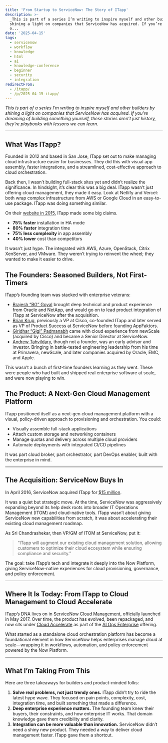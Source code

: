 ```yaml
---
title: 'From Startup to ServiceNow: The Story of ITapp'
description: >-
  _This is part of a series I’m writing to inspire myself and other builders by
  shining a light on companies that ServiceNow has acquired. If you’re dreaming
  o...
date: '2025-04-15'
tags:
  - servicenow
  - workflow
  - knowledge
  - html
  - ai
  - knowledge-conference
  - beginner
  - security
  - integration
redirectFrom:
  - /itapp/
  - /p/2025-04-15-itapp/
---
```


_This is part of a series I’m writing to inspire myself and other builders by shining a light on companies that ServiceNow has acquired. If you’re dreaming of building something yourself, these stories aren’t just history, they’re playbooks with lessons we can learn._

---

## What Was ITapp?

Founded in 2012 and based in San Jose, ITapp set out to make managing cloud infrastructure easier for businesses. They did this with visual app assembly, faster integrations, and a streamlined, cost-effective approach to cloud orchestration.

Back then, I wasn’t building full-stack sites yet and didn’t realize the significance. In hindsight, it’s clear this was a big deal. ITapp wasn’t just offering cloud management, they made it easy. Look at Netlify and Vercel: both wrap complex infrastructure from AWS or Google Cloud in an easy-to-use package. ITapp was doing something similar.

On their [website in 2015](https://web.archive.org/web/20151101114337/http://www.itapp.com/?_bhlid=6088df797ee93d35e090d692cb4f983b15578926), ITapp made some big claims.

- **75% faster** installation in HA mode
- **80% faster** integration time
- **75% less complexity** in app assembly
- **40% lower** cost than competitors

It wasn’t just hype. The integrated with AWS, Azure, OpenStack, Citrix XenServer, and VMware. They weren’t trying to reinvent the wheel; they wanted to make it easier to drive.

## The Founders: Seasoned Builders, Not First-Timers

 ITapp’s founding team was stacked with enterprise veterans:

- [Brajesh “BG” Goyal](https://www.linkedin.com/in/brajeshgoyal/?_bhlid=4a126fd9af40a1ba1f08f3b02d0010c8a05c028c) brought deep technical and product experience from Oracle and NetApp, and would go on to lead product integration of ITapp at ServiceNow after the acquisition.
- [Brian Krug](https://www.linkedin.com/in/krugone/?_bhlid=eab5e58f17f9d69d20d10bc4a817c21f9bf8135e), previously a VP at Cisco, co-founded ITapp and later served as VP of Product Success at ServiceNow before founding AppFaktors.
- [Giridhar “Gigi” Padmanabh](https://www.linkedin.com/in/giridhar-padmanabh/?_bhlid=4fe66e5fc9bc535ce6347cd95ef00e663d0df389) came with cloud experience from newScale (acquired by Cisco) and became a Senior Director at ServiceNow.
- [Andrew Tahvildary](https://www.linkedin.com/in/tahvildary/?_bhlid=df8620cd3ebb7ddfdbeeb2871da251a206656f18), though not a founder, was an early advisor and investor. Bringing in battle-tested engineering leadership from his time at Primavera, newScale, and later companies acquired by Oracle, EMC, and Apple.

This wasn’t a bunch of first-time founders learning as they went. These were people who had built and shipped real enterprise software at scale, and were now playing to win.

## The Product: A Next-Gen Cloud Management Platform

ITapp positioned itself as a next-gen cloud management platform with a visual, policy-driven approach to provisioning and orchestration. You could:

- Visually assemble full-stack applications
- Attach custom storage and networking containers
- Manage quotas and delivery across multiple cloud providers
- Automate deployments with integrated CI/CD pipelines 

It was part cloud broker, part orchestrator, part DevOps enabler, built with the enterprise in mind. 

---

## The Acquisition: ServiceNow Buys In

 In April 2016, ServiceNow acquired ITapp for [$15 million](https://www.sec.gov/Archives/edgar/data/0001373715/0001373715-16-000364-index.htm?utm_source=jace.pro&utm_medium=newsletter&utm_campaign=from-startup-to-servicenow-the-story-of-itapp&_bhlid=5feb389e415367f6dc1f384bbe39a9a517fcc4ee).

It was a quiet but strategic move. At the time, ServiceNow was aggressively expanding beyond its help desk roots into broader IT Operations Management (ITOM) and cloud-native tools. ITapp wasn’t about giving ServiceNow new capabilities from scratch, it was about accelerating their existing cloud management roadmap.

As Sri Chandrashekar, then VP/GM of ITOM at ServiceNow, put it:

> “ITapp will augment our existing cloud management solution, allowing customers to optimize their cloud ecosystem while ensuring compliance and security.”

The goal: take ITapp’s tech and integrate it deeply into the Now Platform, giving ServiceNow-native experiences for cloud provisioning, governance, and policy enforcement. 

---

## Where It Is Today: From ITapp to Cloud Management to Cloud Accelerate

ITapp’s DNA lives on in [ServiceNow Cloud Management](https://www.servicenow.com/products/cloud-management.html?utm_source=jace.pro&utm_medium=newsletter&utm_campaign=from-startup-to-servicenow-the-story-of-itapp&_bhlid=201d5dbeb5c9a190c84c9028e9d97597f0b8d52e), officially launched in May 2017. Over time, the product has evolved, been repackaged, and now sits under [Cloud Accelerate](https://www.servicenow.com/products/cloud-management.html?_bhlid=cf3d61f48ac814cbe199b3f1abc304a3baacff28) as part of the [AI Ops Enterprise](https://www.servicenow.com/content/dam/servicenow-assets/public/en-us/doc-type/other-document/entitlements/sn-it-operations-management.pdf?_bhlid=7aba6ee7a19768d10f93170869805b824089ba30) offering.

What started as a standalone cloud orchestration platform has become a foundational element in how ServiceNow helps enterprises manage cloud at scale—wrapping it in workflows, automation, and policy enforcement powered by the Now Platform. 

---

## What I’m Taking From This

 Here are three takeaways for builders and product-minded folks:

1. **Solve real problems, not just trendy ones.**
    ITapp didn’t try to ride the latest hype wave. They focused on pain points, complexity, cost, integration time, and built something that made a difference.
2. **Deep enterprise experience matters.**
    The founding team knew their buyers, their constraints, and how enterprise IT works. That domain knowledge gave them credibility and clarity.
3. **Integration can be more valuable than innovation.**
    ServiceNow didn’t need a shiny new product. They needed a way to deliver cloud management faster. ITapp gave them a shortcut.